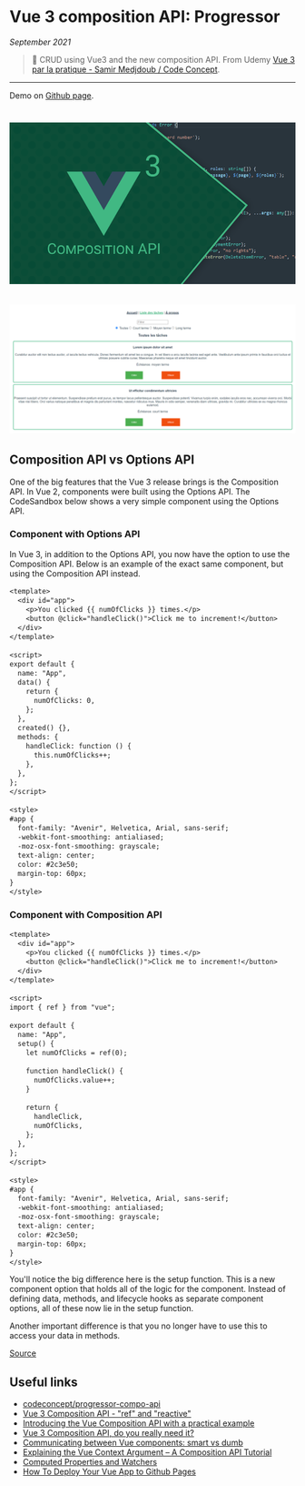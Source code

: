 # Vue 3 composition API: Progressor

_September 2021_

> 🔨 CRUD using Vue3 and the new composition API. From Udemy [Vue 3 par la pratique - Samir Medjdoub / Code Concept](https://www.udemy.com/course/vue-3-par-la-pratique).

---

Demo on [Github page]().

<h1 align="center">
    <img src="_readme-img/logo.png">
</h1>

<h2 align="center">
    <img src="_readme-img/capture-02.png">
</h2>

## Composition API vs Options API

One of the big features that the Vue 3 release brings is the Composition API. In Vue 2, components were built using the Options API. The CodeSandbox below shows a very simple component using the Options API.

### Component with Options API

In Vue 3, in addition to the Options API, you now have the option to use the Composition API. Below is an example of the exact same component, but using the Composition API instead.

```vue
<template>
  <div id="app">
    <p>You clicked {{ numOfClicks }} times.</p>
    <button @click="handleClick()">Click me to increment!</button>
  </div>
</template>

<script>
export default {
  name: "App",
  data() {
    return {
      numOfClicks: 0,
    };
  },
  created() {},
  methods: {
    handleClick: function () {
      this.numOfClicks++;
    },
  },
};
</script>

<style>
#app {
  font-family: "Avenir", Helvetica, Arial, sans-serif;
  -webkit-font-smoothing: antialiased;
  -moz-osx-font-smoothing: grayscale;
  text-align: center;
  color: #2c3e50;
  margin-top: 60px;
}
</style>
```

### Component with Composition API

```vue
<template>
  <div id="app">
    <p>You clicked {{ numOfClicks }} times.</p>
    <button @click="handleClick()">Click me to increment!</button>
  </div>
</template>

<script>
import { ref } from "vue";

export default {
  name: "App",
  setup() {
    let numOfClicks = ref(0);

    function handleClick() {
      numOfClicks.value++;
    }

    return {
      handleClick,
      numOfClicks,
    };
  },
};
</script>

<style>
#app {
  font-family: "Avenir", Helvetica, Arial, sans-serif;
  -webkit-font-smoothing: antialiased;
  -moz-osx-font-smoothing: grayscale;
  text-align: center;
  color: #2c3e50;
  margin-top: 60px;
}
</style>
```

You'll notice the big difference here is the setup function. This is a new component option that holds all of the logic for the component. Instead of defining data, methods, and lifecycle hooks as separate component options, all of these now lie in the setup function.

Another important difference is that you no longer have to use this to access your data in methods.

[Source](https://auth0.com/blog/vue-composition-api-tutorial/)

## Useful links

- [codeconcept/progressor-compo-api](https://github.com/codeconcept/progressor-compo-api)
- [Vue 3 Composition API - "ref" and "reactive"](https://www.thisdot.co/blog/vue-3-composition-api-ref-and-reactive)
- [Introducing the Vue Composition API with a practical example](https://www.zweitag.de/blog/vue-composition-api-introduction/)
- [Vue 3 Composition API, do you really need it?](https://labs.thisdot.co/blog/vue-3-composition-api-do-you-really-need-it)
- [Communicating between Vue components: smart vs dumb](https://buddy.works/tutorials/communicating-between-vue-components)
- [Explaining the Vue Context Argument – A Composition API Tutorial](https://learnvue.co/2021/06/explaining-the-vue-context-argument-a-composition-api-tutorial/)
- [Computed Properties and Watchers](https://vuejs.org/v2/guide/computed.html)
- [How To Deploy Your Vue App to Github Pages](https://learnvue.co/2020/09/how-to-deploy-your-vue-app-to-github-pages/)
